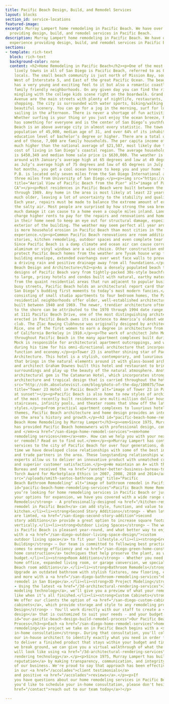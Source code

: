 ```yaml
---
title: Pacific Beach Design, Build, and Remodel Services
layout: blocks
section_id: service-locations
featured-image:
excerpt: Murray Lampert home remodeling in Pacific Beach. We have over 40 years experience
  providing design, build, and remodel services in Pacific Beach.
description: Murray Lampert home remodeling in Pacific Beach. We have over 40 years
  experience providing design, build, and remodel services in Pacific Beach.
sections:
- template: rich-text
  block: rich-text
  background-color: none
  content: <h2>Home Remodeling in Pacific Beach</h2><p>One of the most scenic and
    lively towns in all of San Diego is Pacific Beach, referred to as P.B. by the
    locals. The small beach community is just north of Mission Bay, south of La Jolla,
    West of Interstate 5, and East of the great Pacific Ocean. The beautiful city
    has a very young and exciting feel to it but also a romantic coastline and several
    family friendly neighborhoods. On any given day you can find the rich and famous
    mingling with the college kids scene right on the boardwalk. Grand and Garnet
    Avenue are the main streets with plenty of nightlife, restaurants, cafes, and
    shopping. The city is surrounded with water sports, biking/walking paths, and
    beautiful scenery. You can go for a jog in the morning, surf for lunch, and be
    sailing in the afternoon. There is never a shortage of fun activities in P.B.
    Whether surfing is your thing or you just enjoy the ocean breeze, Pacific Beach
    has something for everyone and is the center of San Diego’s youthful lifestyle.</p><p>Pacific
    Beach is an above average city in almost every statistic. The town has an estimated
    population of 45,000, median age of 31, and over 64% of its inhabitants have an
    education level of bachelor’s degree or higher. There are a total of 22,747 households
    and of those, 7,000 are family households. The per capita income of $31,117 is
    much higher than the national average of $21,587, most likely due to the higher
    cost of living in San Diego’s coastal region. The average household net worth
    is $450,349 and median home sale price is $630,000. The weather is beautiful year
    around with January’s average high at 65 degrees and low at 49 degrees, as well
    as July’s average high of 75 degrees and low of 65 degrees in July. During the
    hot months, you get a cool ocean breeze to keep you and your home from overheating.
    P.B. is located only seven miles from the San Diego International airport and
    three miles from University of San Diego.</p><p><img src="https://www.californiabeaches.com/wp-content/uploads/2014/09/bigs-Pacific-Beach-Aerial-View-with-Pier-PB-San-Diego-CA-E1-Large-e1509516135898-1000x592.jpg"
    title="Aerial View of Pacific Beach from the Pier" alt="image of Pacific Beach,
    CA"></p><p>Most residences in Pacific Beach were built between the years of 1950
    through 1989. Any home in the area is most likely at least 22 years old and probably
    much older, leaving a lot of uncertainty to the stability and quality of its infrastructure.
    Each year, repairs must be made to balance the extreme amount of erosion from
    the salty air. Most people are surprised by how strong the sea breeze is and how
    much damage it can cause to a home even a couple miles inland. Landlords must
    charge higher rents to pay for the repairs and renovations and home owners living
    in their home need to keep an eye out for structural damage, especially to the
    exterior of the building. The weather may seem perfect all year around, but there
    is more household erosion in Pacific Beach than most cities in the U.S. will every
    experience.</p><p>Common Pacific Beach renovations are room additions, second
    stories, kitchen remodeling, outdoor spaces and even complete tear downs/rebuilding.
    Since Pacific Beach is a damp climate and ocean air can cause corrosion, clad
    aluminum or vinyl windows are a wise choice. Other construction enhancements to
    protect Pacific Beach homes from the weather are Tyvak house wrap for a tight
    building envelope, extended overhangs over west face walls to prevent leaks from
    a driving rain and positive drainage away from all foundations.</p><h2 id="pacific-beach-design-and-architecture">Pacific
    Beach Design and Architecture</h2><p>As a densely populated beach town, the architectural
    designs of Pacific Beach vary from tightly-packed 30s-style beachfront cottages
    to large, pricey hotels and condos built with natural, earthy materials. Aside
    from the quaint residential areas that run adjacent to popular businesses and
    busy streets, Pacific Beach holds an architectural report card that runs from
    San Diego’s budding first moments to today’s most modern fancies.</p><p>Primarily
    consisting of small studio apartments to four bedroom homes, the Pacific Beach
    residential neighborhoods offer older, well-established architecture that was
    built between 1940 and 1969. The newer, trendier architecture often found closer
    to the shore can be attributed to the 1970 through 1994 date range.</p><p>Standing
    at 1111 Pacific Beach Drive, one of the most distinguishing architectural structures
    erected in Pacific Beach owes its existence to America’s oldest women’s rowing
    club. The Zlac Rowing Clubhouse was originally designed by architect Lilian J.
    Rice, one of the first women to earn a degree in architecture from the University
    of California Berkeley in 1910.</p><p>The work of architect John Mock is visible
    throughout Pacific Beach in the many apartment complexes built during his time.
    Mock is responsible for architectural apartment outcroppings, and was recognized
    during his time for his omni-directional architecture that incorporated form,
    function and economy.</p><p>Tower 23 is another shining star of Pacific Beach
    Architecture. This hotel is a stylish, contemporary, and luxurious urban building
    that brings in the natural elements around it with glass-boxed architecture. Designer
    and architect Graham Downes built this hotel and restaurant to bring in the tropical
    surroundings and play up the beauty of the natural atmosphere. Another tropical
    architectural gem is The Catamaran Hotel, which incorporates strong colonial Hawaiian
    architecture and tropical design that is carried throughout the hotel.</p><p><img
    src="http://cdn.absolutevisit.com/blog/photo-of-the-day/100075/Tower-Deck-Sunset-at-Tower-23-Pacific-Beach-California-USA.jpg"
    title="Tower 23 Hotel in Paciic Beach" alt="image of Tower 23 in Pacific Beach
    at sunset"></p><p>Pacific Beach is also home to new styles of architecture. Many
    of the most recently built residences are multi-million dollar houses with spiral
    staircases, infinity pools, and theater rooms that show off the latest in ultramodern
    styles.</p><p>From practical apartment complexes to luxurious hotels with tropical
    themes, Pacific Beach architecture and home design provides an interesting reflection
    on the area’s history and growth.</p><h3 id="pacific-beach-home-remodeling-by-murray-lampert">Pacific
    Beach Home Remodeling by Murray Lampert</h3><p><em>Since 1975, Murray Lampert
    has provided Pacific Beach homeowners with professional design, construction,
    and </em><a href="/san-diego-home-remodel-services"><em>home
    remodeling services</em></a><em>. How can we help you with your next expansion
    or remodel? Read on to find out.</em></p><p>Murray Lampert has contributed its
    services to the city of Pacific Beach for over four generations, during which
    time we have developed close relationships with some of the best inspectors, distributors,
    and trade partners in the area. These longstanding relationships with business
    experts allow us to deliver an innovative product with unmatched craftsmanship
    and superior customer satisfaction.</p><p>We maintain an A+ with the Better Business
    Bureau and received the <a href="/another-better-business-bureau-torch-award">BBB
    Torch Award for Marketplace Ethics in 2007, 2008, 2010 and 2014</a>.</p><p><img
    src="/uploads/smith-santos-bathroom.png" title="Pacific
    Beach Bathroom Remodeling" alt="image of bathroom remodel in Pacific Beach, CA"></p><h3
    id="pacific-beach-home-remodeling-services">Pacific Beach Home Remodeling Services</h3><p>Whether
    you’re looking for home remodeling services in Pacific Beach or just want to weigh
    your options for expansion, we have you covered with a wide range of services.</p><ul><li><strong>Kitchen
    Remodels</strong> - A professionally-designed <a href="/kitchen-remodeling-pacific-beach">kitchen
    remodel in Pacific Beach</a> can add style, function, and value to an outdated
    kitchen.</li><li><strong>Second Story Additions</strong> - When lot sizes
    are limted, <a href="/san-diego-second-story-addition">second
    story additions</a> provide a great option to increase square footage by building
    vertically.</li><li><strong>Outdoor Living Spaces</strong> – The weather
    is Pacific Beach is pleasant year-round, and what better way to enjoy it than
    with a <a href="/san-diego-outdoor-living-space-design/">custom
    outdoor living space</a> to fit your lifestyle.</li><li><strong>Green Home
    Building</strong> – Our team is committed to following best practices when it
    comes to energy efficiency and <a href="/san-diego-green-home-construction">green
    home construction</a> techniques that help preserve the plant, as well as your
    budget.</li><li><strong>Room Additions</strong> - Whether you need a new
    home office, expanded living room, or garage conversion, we specialize in <a href="/room-additions-pacific-beach">Pacific
    Beach room additions</a>.</li><li><strong>Bathroom Remodels</strong> –
    Upgrade an outdated bathroom with stylish fixtures, new flooring, efficient plumbing,
    and more with a <a href="/san-diego-bathroom-remodeling-services">bathroom
    remodel in San Diego</a>.</li><li><strong>3D Project Modeling</strong>
    - Using the latest <a href="/3d-architectural-rendering-services">3D
    modeling technology</a>, we’ll give you a preview of what your remodel will look
    like when it’s all finished.</li><li><strong>Custom Cabinets</strong> –
    We offer our clients the option of <a href="/san-diego-custom-cabinet-construction-services">custom
    cabinets</a>, which provide storage and style to any remodeling project.</li><li><strong>Architectural
    Design</strong> - You'll work directly with our staff to create a <a href="/san-diego-architectural-design-services">architectural
    design</a> that is customized to suit your needs - and your budget.</li></ul><h3
    id="our-pacific-beach-design-build-remodel-process">Our Pacific Beach Design-Build-Remodel
    Process</h3><p>Each <a href="/san-diego-home-remodel-services">home
    remodeling</a> project we take on in Pacific Beach begins with a <strong>free
    in-home consultation</strong>. During that consultation, you'll collaborate with
    our in-house architect to identify exactly what you need in order for our team
    to deliver a finished product that stays within your budget and timeline. Before
    we break ground, we can give you a virtual walkthrough of what the remodeled space
    will look like using <a href="/3d-architectural-rendering-services">3D
    rendering technology</a>.</p><p>Since 1975, Murray Lampert has built a <a href="https://www.youtube.com/watch?v=oRPb3--nimI">rock-solid
    reputation</a> by making transparency, communication, and integrity the foundation
    of our business. We're proud to say that approach has been effective, and is reflected
    in our <a href="/accolades">client testimonials</a>
    and positive <a href="/accolades">reviews</a>.</p><p>If
    you have questions about our home remodeling services in Pacific Beach, or if
    you'd like to schedule your in-home consultation, please don't hesitate to <a
    href="/contact">reach out to our team today</a>!</p>

---
```

